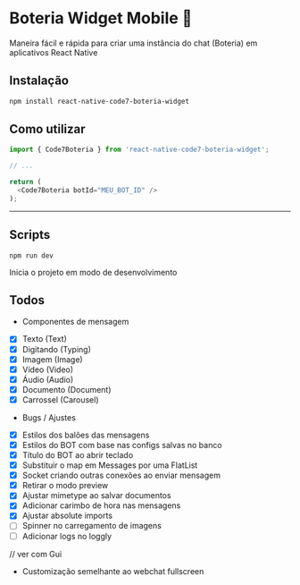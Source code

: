 # Boteria Widget Mobile 🤖

Maneira fácil e rápida para criar uma instância do chat (Boteria) em aplicativos React Native

## Instalação

```sh
npm install react-native-code7-boteria-widget
```

## Como utilizar

```js
import { Code7Boteria } from 'react-native-code7-boteria-widget';

// ...

return (
  <Code7Boteria botId="MEU_BOT_ID" />
);
```

---

## Scripts

```
npm run dev
```

Inicia o projeto em modo de desenvolvimento

## Todos

- Componentes de mensagem
  
- [x] Texto (Text)
- [x] Digitando (Typing)
- [x] Imagem (Image)
- [x] Vídeo (Video)
- [x] Áudio (Audio)
- [x] Documento (Document)
- [x] Carrossel (Carousel)

- Bugs / Ajustes

- [x] Estilos dos balões das mensagens
- [x] Estilos do BOT com base nas configs salvas no banco
- [x] Título do BOT ao abrir teclado
- [x] Substituir o map em Messages por uma FlatList
- [x] Socket criando outras conexões ao enviar mensagem
- [x] Retirar o modo preview
- [x] Ajustar mimetype ao salvar documentos
- [x] Adicionar carimbo de hora nas mensagens
- [x] Ajustar absolute imports
- [ ] Spinner no carregamento de imagens
- [ ] Adicionar logs no loggly

// ver com Gui

- Customização semelhante ao webchat fullscreen

